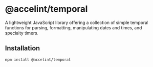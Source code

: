 # @accelint/temporal

A lightweight JavaScript library offering a collection of simple temporal functions for parsing, formatting, manipulating dates and times, and specialty timers.

## Installation

```sh
npm install @accelint/temporal
```
